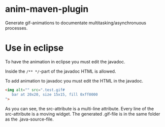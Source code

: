 # anim-maven-plugin
Generate gif-animations to documentate multitasking/asynchronuous processes.

# Use in eclipse
To have the animation in eclipse you must edit the javadoc.

Inside the `/** */`-part of the javadoc HTML is allowed.

To add animation to javadoc you must edit the HTML in the javadoc.

```html
<img alt="" src=".test.gif#
   bar at 20x20, size 15x15, fill 0xff0000
">
```
As you can see, the src-attribute is a multi-line attribute. Every line of the src-attribute is a moving widget. The generated .gif-file is in the same folder as the .java-source-file.

